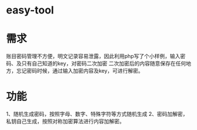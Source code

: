 # easy-tool
# 需求
账目密码管理不方便，明文记录容易泄露，因此利用php写了个小样例，输入密码、及只有自己知道的key，对密码二次加密
二次加密后的内容随意保存在任何地方，忘记密码时候，通过输入加密内容及key，可进行解密。
# 功能
1、随机生成密码，按照字母、数字、特殊字符等方式随机生成
2、密码加解密，私钥自己生成，按照对称加密算法进行内容加解密。

